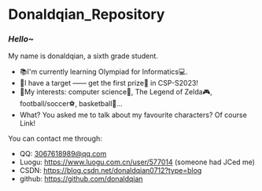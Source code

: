 # Donaldqian_Repository
### _Hello~_

My name is donaldqian, a sixth grade student.

 - 📚I'm currently learning Olympiad for Informatics💻.
 - 🤔I have a target —— get the first prize🥇 in CSP-S2023!
 - 🤩My interests: computer science🤖, The Legend of Zelda🎮, football/soccer⚽, basketball🏀...
 - What? You asked me to talk about my favourite characters? Of course Link!

You can contact me through: 
 - QQ: 3067618989@qq.com
 - Luogu: https://www.luogu.com.cn/user/577014 (someone had JCed me)
 - CSDN: https://blog.csdn.net/donaldqian0712?type=blog
 - github: https://github.com/donaldqian
